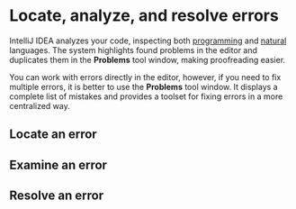 # Locate, analyze, and resolve errors

IntelliJ IDEA analyzes your code, inspecting both [programming](https://www.jetbrains.com/help/idea/code-inspection.html) and [natural](https://www.jetbrains.com/help/idea/proofreading.html) languages. The system highlights found problems in the editor and duplicates them in the **Problems** tool window, making proofreading easier. 

You can work with errors directly in the editor, however, if you need to fix multiple errors, it is better to use the **Problems** tool window. It displays a complete list of mistakes and provides a toolset for fixing errors in a more centralized way.

## Locate an error



## Examine an error



## Resolve an error


